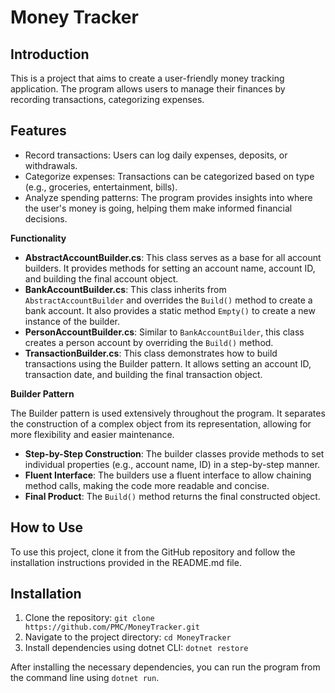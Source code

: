 # Money Tracker

## Introduction

This is a project that aims to create a user-friendly money tracking application. The program allows users to manage their finances by recording transactions, categorizing expenses.

## Features

- Record transactions: Users can log daily expenses, deposits, or withdrawals.
- Categorize expenses: Transactions can be categorized based on type (e.g., groceries, entertainment, bills).
- Analyze spending patterns: The program provides insights into where the user's money is going, helping them make informed financial decisions.

  
**Functionality**

*   **AbstractAccountBuilder.cs**: This class serves as a base for all account builders. It provides methods for setting an account name, account ID, and building the final account object.
*   **BankAccountBuilder.cs**: This class inherits from `AbstractAccountBuilder` and overrides the `Build()` method to create a bank account. It also provides a static method `Empty()` to create a new instance of the builder.
*   **PersonAccountBuilder.cs**: Similar to `BankAccountBuilder`, this class creates a person account by overriding the `Build()` method.
*   **TransactionBuilder.cs**: This class demonstrates how to build transactions using the Builder pattern. It allows setting an account ID, transaction date, and building the final transaction object.

**Builder Pattern**

The Builder pattern is used extensively throughout the program. It separates the construction of a complex object from its representation, allowing for more flexibility and easier maintenance.

*   **Step-by-Step Construction**: The builder classes provide methods to set individual properties (e.g., account name, ID) in a step-by-step manner.
*   **Fluent Interface**: The builders use a fluent interface to allow chaining method calls, making the code more readable and concise.
*   **Final Product**: The `Build()` method returns the final constructed object.

## How to Use

To use this project, clone it from the GitHub repository and follow the installation instructions provided in the README.md file.

## Installation

1. Clone the repository: `git clone https://github.com/PMC/MoneyTracker.git`
2. Navigate to the project directory: `cd MoneyTracker`
3. Install dependencies using dotnet CLI: `dotnet restore`

After installing the necessary dependencies, you can run the program from the command line using `dotnet run`.


